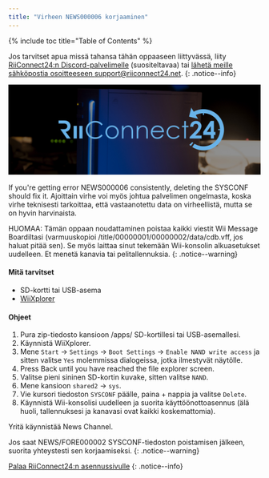 ```yaml
---
title: "Virheen NEWS000006 korjaaminen"
---
```


{% include toc title="Table of Contents" %}

Jos tarvitset apua missä tahansa tähän oppaaseen liittyvässä, liity [RiiConnect24:n Discord-palvelimelle](https://discord.gg/rc24) (suositeltavaa) tai [ lähetä meille sähköpostia osoitteeseen support@riiconnect24.net](mailto:support@riiconnect24.net).
{: .notice--info}

![RiiConnect24 Logo](/images/WiiRC24Logo.jpg)

If you're getting error NEWS000006 consistently, deleting the SYSCONF should fix it. Ajoittain virhe voi myös johtua palvelimen ongelmasta, koska virhe teknisesti tarkoittaa, että vastaanotettu data on virheellistä, mutta se on hyvin harvinaista.

HUOMAA: Tämän oppaan noudattaminen poistaa kaikki viestit Wii Message Boardiltasi (varmuuskopioi /title/00000001/00000002/data/cdb.vff, jos haluat pitää sen). Se myös laittaa sinut tekemään Wii-konsolin alkuasetukset uudelleen. Et menetä kanavia tai pelitallennuksia.
{: .notice--warning}

#### Mitä tarvitset
* SD-kortti tai USB-asema
* [WiiXplorer](https://sourceforge.net/projects/wiixplorer/files/latest/download)

#### Ohjeet

1. Pura zip-tiedosto kansioon /apps/ SD-kortillesi tai USB-asemallesi.
1. Käynnistä WiiXplorer.
1. Mene `Start` -> `Settings` -> `Boot Settings` -> `Enable NAND write access` ja sitten valitse `Yes` molemmissa dialogeissa, jotka ilmestyvät näytölle.
1. Press Back until you have reached the file explorer screen.
1. Valitse pieni sininen SD-kortin kuvake, sitten valitse `NAND`.
1. Mene kansioon `shared2` -> `sys`.
1. Vie kursori tiedoston `SYSCONF` päälle, paina + nappia ja valitse `Delete`.
1. Käynnistä Wii-konsolisi uudelleen ja suorita käyttöönottoasennus (älä huoli, tallennuksesi ja kanavasi ovat kaikki koskemattomia).

Yritä käynnistää News Channel.

Jos saat NEWS/FORE000002 SYSCONF-tiedoston poistamisen jälkeen, suorita yhteystesti sen korjaamiseksi.
{: .notice--warning}

[Palaa RiiConnect24:n asennussivulle](riiconnect24)
{: .notice--info}
